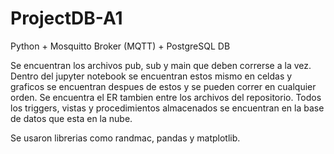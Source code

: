 # ProjectDB-A1
Python + Mosquitto Broker (MQTT) + PostgreSQL DB 


Se encuentran los archivos pub, sub y main que deben correrse a la vez. Dentro del jupyter notebook se encuentran estos mismo en celdas y
graficos se encuentran despues de estos y se pueden correr en cualquier orden. Se encuentra el ER tambien entre los archivos del repositorio.
Todos los triggers, vistas y procedimientos almacenados se encuentran en la base de datos que esta en la nube.

Se usaron librerias como randmac, pandas y matplotlib.
